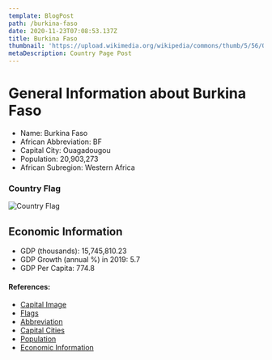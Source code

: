 ```yaml
---
template: BlogPost
path: /burkina-faso
date: 2020-11-23T07:08:53.137Z
title: Burkina Faso
thumbnail: 'https://upload.wikimedia.org/wikipedia/commons/thumb/5/56/OUAGADOUGOU3.JPG/1200px-OUAGADOUGOU3.JPG'
metaDescription: Country Page Post
---
```


# General Information about Burkina Faso

- Name: Burkina Faso
- African Abbreviation: BF
- Capital City: Ouagadougou
- Population: 20,903,273
- African Subregion: Western Africa

### Country Flag
![Country Flag](https://raw.githubusercontent.com/hjnilsson/country-flags/master/png1000px/bf.png)

## Economic Information
 - GDP (thousands): 15,745,810.23
 - GDP Growth (annual %) in 2019: 5.7
 - GDP Per Capita: 774.8

#### References:
- [Capital Image](https://upload.wikimedia.org/wikipedia/commons/thumb/5/56/OUAGADOUGOU3.JPG/1200px-OUAGADOUGOU3.JPG)
- [Flags](https://github.com/hjnilsson/country-flags)
- [Abbreviation](https://planetarynames.wr.usgs.gov/Abbreviations)
- [Capital Cities](https://www.nationsonline.org/oneworld/capitals_africa.htm)
- [Population](https://www.worldometers.info/population/countries-in-africa-by-population/)
- [Economic Information](https://data.worldbank.org/)

